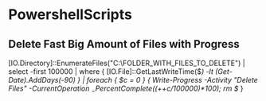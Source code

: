 # PowershellScripts

## Delete Fast Big Amount of Files with Progress
[IO.Directory]::EnumerateFiles("C:\FOLDER_WITH_FILES_TO_DELETE") | select -first 100000 | where { [IO.File]::GetLastWriteTime($_) -lt (Get-Date).AddDays(-90) } | foreach { $c = 0 } { Write-Progress -Activity "Delete Files" -CurrentOperation $_ -PercentComplete ((++$c/100000)*100); rm $_ }
